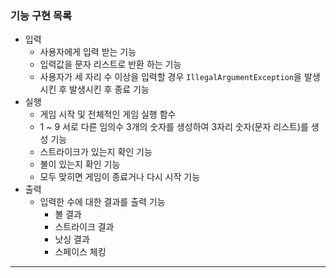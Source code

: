 ### 기능 구현 목록
- 입력
    - 사용자에게 입력 받는 기능
    - 입력값을 문자 리스트로 반환 하는 기능
    - 사용자가 세 자리 수 이상을 입력할 경우 `IllegalArgumentException`을 발생시킨 후 발생시킨 후 종료 기능
- 실행
    - 게임 시작 및 전체적인 게임 실행 함수
    - 1 ~ 9 서로 다른 임의수 3개의 숫자를 생성하여 3자리 숫자(문자 리스트)를 생성 기능
    - 스트라이크가 있는지 확인 기능
    - 볼이 있는지 확인 기능
    - 모두 맞히면 게임이 종료거나 다시 시작 기능
- 출력
    - 입력한 수에 대한 결과를 출력 기능
        - 볼 결과
        - 스트라이크 결과
        - 낫싱 결과
        - 스페이스 체킹

---
